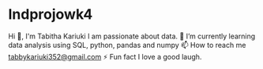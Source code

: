 # Indprojowk4
Hi 👋, I'm Tabitha Kariuki
I am passionate about data.
🌱 I’m currently learning data analysis using SQL, python, pandas and numpy
📫 How to reach me tabbykariuki352@gmail.com
⚡ Fun fact I love a good laugh.
